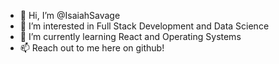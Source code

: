 - 👋 Hi, I’m @IsaiahSavage
- 👀 I’m interested in Full Stack Development and Data Science
- 🌱 I’m currently learning React and Operating Systems
- 📫 Reach out to me here on github!

<!---
IsaiahSavage/IsaiahSavage is a ✨ special ✨ repository because its `README.md` (this file) appears on your GitHub profile.
You can click the Preview link to take a look at your changes.
--->
